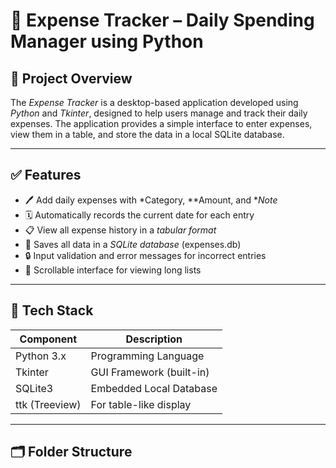 # 💸 Expense Tracker – Daily Spending Manager using Python

## 📌 Project Overview

The *Expense Tracker* is a desktop-based application developed using *Python* and *Tkinter*, designed to help users manage and track their daily expenses. The application provides a simple interface to enter expenses, view them in a table, and store the data in a local SQLite database.

---

## ✅ Features

- 🖊 Add daily expenses with *Category, **Amount, and **Note*
- 🗓 Automatically records the current date for each entry
- 📋 View all expense history in a *tabular format*
- 💾 Saves all data in a *SQLite database* (expenses.db)
- 🔒 Input validation and error messages for incorrect entries
- 📜 Scrollable interface for viewing long lists

---

## 🧰 Tech Stack

| Component    | Description                |
|--------------|----------------------------|
| Python 3.x    | Programming Language       |
| Tkinter       | GUI Framework (built-in)   |
| SQLite3       | Embedded Local Database    |
| ttk (Treeview)| For table-like display     |

---

## 🗂 Folder Structure
